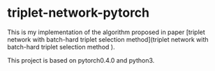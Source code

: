 # triplet-network-pytorch
This is my implementation of the algorithm proposed in paper [triplet network with batch-hard triplet selection method](triplet network with batch-hard triplet selection method
).

This project is based on pytorch0.4.0 and python3. 


